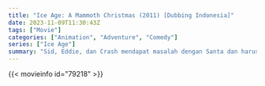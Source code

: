 ```yaml
---
title: "Ice Age: A Mammoth Christmas (2011) [Dubbing Indonesia]"
date: 2023-11-09T11:30:43Z
tags: ["Movie"]
categories: ["Animation", "Adventure", "Comedy"]
series: ["Ice Age"]
summary: "Sid, Eddie, dan Crash mendapat masalah dengan Santa dan harus menghapus nama mereka dari daftar nakal."
---
```


<mux-player stream-type="on-demand"
src="https://kp3d-my.sharepoint.com/personal/ryoo_kp3d_onmicrosoft_com/_layouts/15/download.aspx?share=Ebe-PhADYnRAspbPfT-7o84B0Ms84PQ7diPg7_GOYJcVYA" prefer-playback="mse" controls>

</mux-player>


{{< movieinfo id="79218" >}}

<script src="https://cdn.jsdelivr.net/npm/@mux/mux-player"></script>

 <script type="application/ld+json ">
{
"@context": "https://schema.org/",
"@type": "VideoObject",
"name": "Ice Age: A Mammoth Christmas",
"contentUrl": "https://stream.mux.com/sWV01NYxrQksvoBA28Lw2h5kadtvVrrCxD02m4W02KZdN00.m3u8",
"thumbnailUrl": "https://www.themoviedb.org/t/p/original/6UQMLtCivpTFJQo1XnkYSASUpq5.jpg?width=314&fit_mode=preserve&time=25",
"uploadDate": "2023-11-09T11:30:43Z",
}

</script>